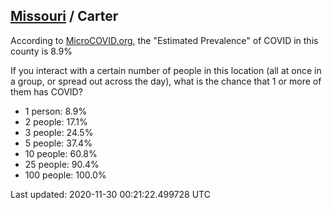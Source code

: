 
## [Missouri](/united-states/missouri) / Carter

According to [MicroCOVID.org](http://microcovid.org),
the "Estimated Prevalence" of COVID in this county is 8.9%

If you interact with a certain number of people in this location
(all at once in a group, or spread out across the day), what is the chance that
1 or more of them has COVID?

- 1 person: 8.9%
- 2 people: 17.1%
- 3 people: 24.5%
- 5 people: 37.4%
- 10 people: 60.8%
- 25 people: 90.4%
- 100 people: 100.0%

Last updated: 2020-11-30 00:21:22.499728 UTC
